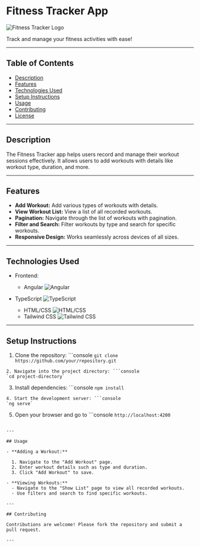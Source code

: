 # Fitness Tracker App

![Fitness Tracker Logo](https://example.com/logo.png)

Track and manage your fitness activities with ease!

---

## Table of Contents

- [Description](#description)
- [Features](#features)
- [Technologies Used](#technologies-used)
- [Setup Instructions](#setup-instructions)
- [Usage](#usage)
- [Contributing](#contributing)
- [License](#license)

---

## Description

The Fitness Tracker app helps users record and manage their workout sessions effectively. It allows users to add workouts with details like workout type, duration, and more.

---

## Features

- **Add Workout:** Add various types of workouts with details.
- **View Workout List:** View a list of all recorded workouts.
- **Pagination:** Navigate through the list of workouts with pagination.
- **Filter and Search:** Filter workouts by type and search for specific workouts.
- **Responsive Design:** Works seamlessly across devices of all sizes.

---

## Technologies Used

- Frontend:
  - Angular ![Angular](https://skillicons.com/api/v1/skillicons/icons/angular.svg)
- TypeScript ![TypeScript](https://skillicons.com/api/v1/skillicons/icons/typescript.svg)

  - HTML/CSS ![HTML/CSS](https://skillicons.com/api/v1/skillicons/icons/html5-css3.svg)
  - Tailwind CSS ![Tailwind CSS](https://skillicons.com/api/v1/skillicons/icons/tailwindcss.svg)

---

## Setup Instructions

1. Clone the repository: ```console
`git clone https://github.com/your/repository.git`

````
2. Navigate into the project directory: ```console
`cd project-directory`
````

3. Install dependencies: ```console
`npm install`

````
4. Start the development server: ```console
`ng serve`
````

5. Open your browser and go to ```console
`http://localhost:4200`

```

---

## Usage

- **Adding a Workout:**

  1. Navigate to the "Add Workout" page.
  2. Enter workout details such as type and duration.
  3. Click "Add Workout" to save.

- **Viewing Workouts:**
  - Navigate to the "Show List" page to view all recorded workouts.
  - Use filters and search to find specific workouts.

---

## Contributing

Contributions are welcome! Please fork the repository and submit a pull request.

---

```
